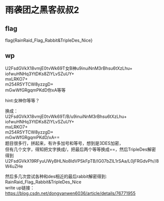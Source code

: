 # 雨袭团之黑客叔叔2

## flag
flag{RainRaid_Flag_Rabbit&TripleDes_Nice}

## wp

U2FsdGVkX18vmjE0tvWk69T女B神u9inuiNnM3rBhsu6tXzLhu+  
iofwuHNHq3YtDKs8ZlYLvSZuUY+  
mxLRKO7+  
m254R5YTCW8yzzgD+  
mGwWfGRgqmPKdD你xA等等  
   
 hint:女神你等等？  
   
换成：  
U2FsdGVkX18vmjE0tvWk69T/B/u9inuiNnM3rBhsu6tXzLhu+  
iofwuHNHq3YtDKs8ZlYLvSZuUY+  
mxLRKO7+  
m254R5YTCW8yzzgD+  
mGwWfGRgqmPKdD/xA==  
题目很多行，拼起来，有许多加号和等号，想到是3DES加密，  
但有几个文字，得知把文字换成/，把最后两个等等换成==，然后TripleDes解密得到  
U2FsdGVkX19RFyuUWyBHLNo8ldVPSkFpTB/lG07bZIL1rSAa/L0jFRGdvPh//8W4uZHe  
   
   
然后多几次尝试各种和des相近的最后rabbit解密得到:  
RainRaid_Flag_Rabbit&TripleDes_Nice  
write up链接：  
https://blog.csdn.net/dongyanwen6036/article/details/76771955  
 
